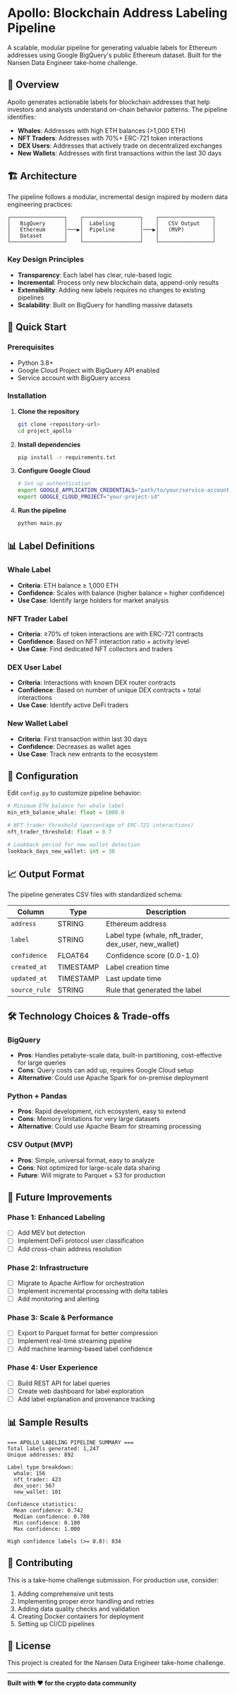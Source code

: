 # Apollo: Blockchain Address Labeling Pipeline

A scalable, modular pipeline for generating valuable labels for Ethereum addresses using Google BigQuery's public Ethereum dataset. Built for the Nansen Data Engineer take-home challenge.

## 🎯 Overview

Apollo generates actionable labels for blockchain addresses that help investors and analysts understand on-chain behavior patterns. The pipeline identifies:

- **Whales**: Addresses with high ETH balances (>1,000 ETH)
- **NFT Traders**: Addresses with 70%+ ERC-721 token interactions
- **DEX Users**: Addresses that actively trade on decentralized exchanges
- **New Wallets**: Addresses with first transactions within the last 30 days

## 🏗️ Architecture

The pipeline follows a modular, incremental design inspired by modern data engineering practices:

```
┌─────────────────┐    ┌──────────────────┐    ┌─────────────────┐
│   BigQuery      │    │  Labeling        │    │   CSV Output    │
│   Ethereum      │───▶│  Pipeline        │───▶│   (MVP)         │
│   Dataset       │    │                  │    │                 │
└─────────────────┘    └──────────────────┘    └─────────────────┘
```

### Key Design Principles

- **Transparency**: Each label has clear, rule-based logic
- **Incremental**: Process only new blockchain data, append-only results
- **Extensibility**: Adding new labels requires no changes to existing pipelines
- **Scalability**: Built on BigQuery for handling massive datasets

## 🚀 Quick Start

### Prerequisites

- Python 3.8+
- Google Cloud Project with BigQuery API enabled
- Service account with BigQuery access

### Installation

1. **Clone the repository**
   ```bash
   git clone <repository-url>
   cd project_apollo
   ```

2. **Install dependencies**
   ```bash
   pip install -r requirements.txt
   ```

3. **Configure Google Cloud**
   ```bash
   # Set up authentication
   export GOOGLE_APPLICATION_CREDENTIALS="path/to/your/service-account-key.json"
   export GOOGLE_CLOUD_PROJECT="your-project-id"
   ```

4. **Run the pipeline**
   ```bash
   python main.py
   ```

## 📊 Label Definitions

### Whale Label
- **Criteria**: ETH balance ≥ 1,000 ETH
- **Confidence**: Scales with balance (higher balance = higher confidence)
- **Use Case**: Identify large holders for market analysis

### NFT Trader Label
- **Criteria**: ≥70% of token interactions are with ERC-721 contracts
- **Confidence**: Based on NFT interaction ratio + activity level
- **Use Case**: Find dedicated NFT collectors and traders

### DEX User Label
- **Criteria**: Interactions with known DEX router contracts
- **Confidence**: Based on number of unique DEX contracts + total interactions
- **Use Case**: Identify active DeFi traders

### New Wallet Label
- **Criteria**: First transaction within last 30 days
- **Confidence**: Decreases as wallet ages
- **Use Case**: Track new entrants to the ecosystem

## 🔧 Configuration

Edit `config.py` to customize pipeline behavior:

```python
# Minimum ETH balance for whale label
min_eth_balance_whale: float = 1000.0

# NFT trader threshold (percentage of ERC-721 interactions)
nft_trader_threshold: float = 0.7

# Lookback period for new wallet detection
lookback_days_new_wallet: int = 30
```

## 📈 Output Format

The pipeline generates CSV files with standardized schema:

| Column | Type | Description |
|--------|------|-------------|
| `address` | STRING | Ethereum address |
| `label` | STRING | Label type (whale, nft_trader, dex_user, new_wallet) |
| `confidence` | FLOAT64 | Confidence score (0.0-1.0) |
| `created_at` | TIMESTAMP | Label creation time |
| `updated_at` | TIMESTAMP | Last update time |
| `source_rule` | STRING | Rule that generated the label |

## 🛠️ Technology Choices & Trade-offs

### BigQuery
- **Pros**: Handles petabyte-scale data, built-in partitioning, cost-effective for large queries
- **Cons**: Query costs can add up, requires Google Cloud setup
- **Alternative**: Could use Apache Spark for on-premise deployment

### Python + Pandas
- **Pros**: Rapid development, rich ecosystem, easy to extend
- **Cons**: Memory limitations for very large datasets
- **Alternative**: Could use Apache Beam for streaming processing

### CSV Output (MVP)
- **Pros**: Simple, universal format, easy to analyze
- **Cons**: Not optimized for large-scale data sharing
- **Future**: Will migrate to Parquet + S3 for production

## 🚧 Future Improvements

### Phase 1: Enhanced Labeling
- [ ] Add MEV bot detection
- [ ] Implement DeFi protocol user classification
- [ ] Add cross-chain address resolution

### Phase 2: Infrastructure
- [ ] Migrate to Apache Airflow for orchestration
- [ ] Implement incremental processing with delta tables
- [ ] Add monitoring and alerting

### Phase 3: Scale & Performance
- [ ] Export to Parquet format for better compression
- [ ] Implement real-time streaming pipeline
- [ ] Add machine learning-based label confidence

### Phase 4: User Experience
- [ ] Build REST API for label queries
- [ ] Create web dashboard for label exploration
- [ ] Add label explanation and provenance tracking

## 📊 Sample Results

```
=== APOLLO LABELING PIPELINE SUMMARY ===
Total labels generated: 1,247
Unique addresses: 892

Label type breakdown:
  whale: 156
  nft_trader: 423
  dex_user: 567
  new_wallet: 101

Confidence statistics:
  Mean confidence: 0.742
  Median confidence: 0.780
  Min confidence: 0.100
  Max confidence: 1.000

High confidence labels (>= 0.8): 834
```

## 🤝 Contributing

This is a take-home challenge submission. For production use, consider:

1. Adding comprehensive unit tests
2. Implementing proper error handling and retries
3. Adding data quality checks and validation
4. Creating Docker containers for deployment
5. Setting up CI/CD pipelines

## 📄 License

This project is created for the Nansen Data Engineer take-home challenge.

---

**Built with ❤️ for the crypto data community**
